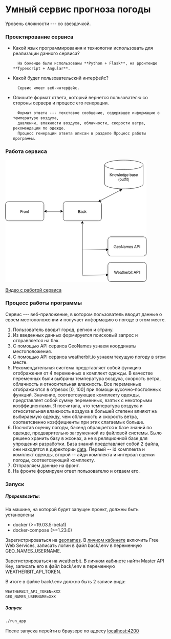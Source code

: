# Умный сервис прогноза погоды

Уровень сложности --- со звездочкой.

### Проектирование сервиса

- Какой язык программирования и технологии использовать для реализации данного сервиса?

        На бэкенде были использованы **Python + Flask**, на фронтенде **Typescript + Angular**.

- Какой будет пользовательский интерфейс?

        Сервис имеет веб-интерфейс.

- Опишите формат ответа, который вернется пользователю со стороны сервера и процесс его генерации.

        Формат ответа --- текстовое сообщение, содержащее информацию о температуре воздуха,
        давлении, влажности воздуха, облачности, скорости ветра, рекомендации по одежде.
        Процесс генерации ответа описан в разделе Процесс работы программы.

### Работа сервиса

![schema](img/schema.png)

[Видео с работой сервиса]()


### Процесс работы программы

Сервис --- веб-приложение, в котором пользователь вводит данные о своем местоположении и получает информацию о погоде в этом месте.

1) Пользователь вводит город, регион и страну.
2) Из введенных данных формируется поисковый запрос и отправляется на бэк.
3) С помощью API сервиса GeoNames узнаем координаты местоположения.
4) С помощью API сервиса weatherbit.io узнаем текущую погоду в этом месте.
5) Рекомендательная система представляет собой функцию отображения от 4 переменных в комплект одежды. В качестве переменных были выбраны температура воздуха, скорость ветра, облачность и относительная влажность. Все переменные отображаются в отрезок [0, 100] при помощи кусочно-постоянных функций. Значение, соответсвующее комплекту одежды, представляет собой сумму переменных, взятых с некоторыми коэффициентами. Я посчитала, что температура воздуха и относительная влажность воздуха в большей степени влияют на выбираемую одежду, чем облачность и скорость ветра, соответсвенно коэффициенты при этих слагаемых больше.
6) Посчитав оценку погоды, бэкенд обращается к базе знаний по одежде, предварительно загруженной из файловой системы. Было решено хранить базу в жсонах, а не в реляционной базе для упрощения разработки. База знаний представляет собой 2 файла, они находятся в директории [data](data). Первый -- id комплекта и комплект одежды, второй -- айди комплекта и интервал оценки погоды, соответсвующий комплекту.
7) Отправляем данные на фронт.
8) На фронте формируем ответ пользователю и отдаем его.

### Запуск

##### Пререквезиты:

На машине, на которой будет запущен проект, должны быть установлены

- docker (>=19.03.5-beta1)
- docker-compose (>=1.23.0)

Зарегистрироваться на [geonames](http://www.geonames.org/). В [личном кабинете](https://www.geonames.org/manageaccount) включить Free Web Services, записать логин в файл back/.env в переменную GEO_NAMES_USERNAME.

Зарегистрироваться на [weatherbit](https://www.weatherbit.io). В [личном кабинете](https://www.weatherbit.io/account/dashboard) найти Master API Key, записать его в файл back/.env в переменную WEATHERBIT_API_TOKEN.

В итоге в файле back/.env должно быть 2 записи вида:
```
WEATHERBIT_API_TOKEN=XXX
GEO_NAMES_USERNAME=XXX
```

##### Запуск
```bash
./run_app
```

После запуска перейти в браузере по адресу [localhost:4200](http://localhost:4200/)
